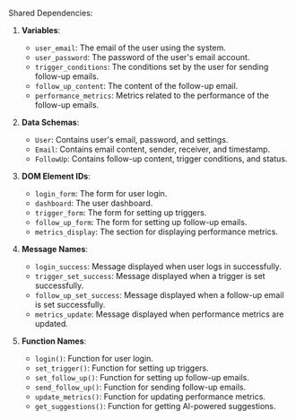 Shared Dependencies:

1. **Variables**: 
   - `user_email`: The email of the user using the system.
   - `user_password`: The password of the user's email account.
   - `trigger_conditions`: The conditions set by the user for sending follow-up emails.
   - `follow_up_content`: The content of the follow-up email.
   - `performance_metrics`: Metrics related to the performance of the follow-up emails.

2. **Data Schemas**: 
   - `User`: Contains user's email, password, and settings.
   - `Email`: Contains email content, sender, receiver, and timestamp.
   - `FollowUp`: Contains follow-up content, trigger conditions, and status.

3. **DOM Element IDs**: 
   - `login_form`: The form for user login.
   - `dashboard`: The user dashboard.
   - `trigger_form`: The form for setting up triggers.
   - `follow_up_form`: The form for setting up follow-up emails.
   - `metrics_display`: The section for displaying performance metrics.

4. **Message Names**: 
   - `login_success`: Message displayed when user logs in successfully.
   - `trigger_set_success`: Message displayed when a trigger is set successfully.
   - `follow_up_set_success`: Message displayed when a follow-up email is set successfully.
   - `metrics_update`: Message displayed when performance metrics are updated.

5. **Function Names**: 
   - `login()`: Function for user login.
   - `set_trigger()`: Function for setting up triggers.
   - `set_follow_up()`: Function for setting up follow-up emails.
   - `send_follow_up()`: Function for sending follow-up emails.
   - `update_metrics()`: Function for updating performance metrics.
   - `get_suggestions()`: Function for getting AI-powered suggestions.